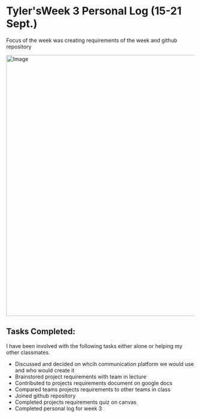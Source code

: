 # Tyler'sWeek 3 Personal Log (15-21 Sept.)

Focus of the week was creating requirements of the week and github repository


<img width="1211" height="698" alt="Image" src="https://github.com/user-attachments/assets/2784c6f4-4d04-4359-b313-3ebe5a6c989c" />

## Tasks Completed:
I have been involved with the following tasks either alone or helping my other classmates.

- Discussed and decided on whcih communication platform we would use and who would create it
- Brainstored project requirements with team in lecture
- Contributed to projects requirements document on google docs
- Compared teams projects requirements to other teams in class
- Joined github repository
- Completed projects requirements quiz on canvas
- Completed personal log for week 3